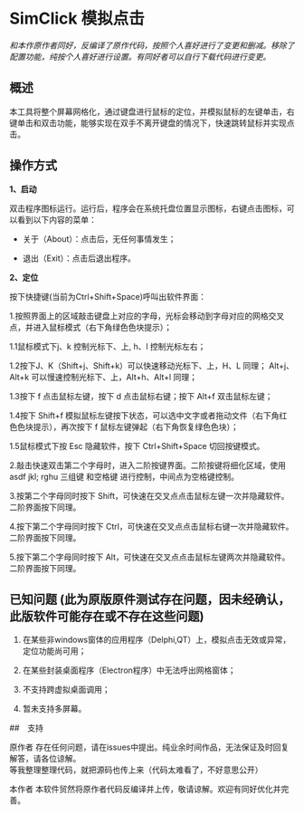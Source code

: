 # SimClick 模拟点击

*和本作原作者同好，反编译了原作代码，按照个人喜好进行了变更和删减。移除了配置功能，纯按个人喜好进行设置。有同好者可以自行下载代码进行变更。*

## 概述



本工具将整个屏幕网格化，通过键盘进行鼠标的定位，并模拟鼠标的左键单击，右键单击和双击功能，能够实现在双手不离开键盘的情况下，快速跳转鼠标并实现点击。



## 操作方式



**1、启动**

双击程序图标运行。运行后，程序会在系统托盘位置显示图标，右键点击图标，可以看到以下内容的菜单：

* 关于（About）：点击后，无任何事情发生；

* 退出（Exit）：点击后退出程序。



**2、定位**

按下快捷键(当前为Ctrl+Shift+Space)呼叫出软件界面：

1.按照界面上的区域敲击键盘上对应的字母，光标会移动到字母对应的网格交叉点，并进入鼠标模式（右下角绿色色块提示）；

1.1鼠标模式下j、k 控制光标下、上, h、l 控制光标左右；

1.2按下J、K（Shift+j、Shift+k）可以快速移动光标下、上，H、L 同理； Alt+j、Alt+k 可以慢速控制光标下、上，Alt+h、Alt+l 同理；

1.3按下 f 点击鼠标左键，按下 d 点击鼠标右键；按下 Alt+f 双击鼠标左键；

1.4按下 Shift+f 模拟鼠标左键按下状态，可以选中文字或者拖动文件（右下角红色色块提示），再次按下 f 鼠标左键弹起（右下角恢复绿色色块）； 

1.5鼠标模式下按 Esc 隐藏软件，按下 Ctrl+Shift+Space 切回按键模式。

2.敲击快速双击第二个字母时，进入二阶按键界面。二阶按键将细化区域，使用 asdf jkl; rghu 三组键 和空格键 进行控制，中间点为空格键控制。

3.按第二个字母同时按下 Shift，可快速在交叉点点击鼠标左键一次并隐藏软件。二阶界面按下同理。

4.按下第二个字母同时按下 Ctrl，可快速在交叉点点击鼠标右键一次并隐藏软件。二阶界面按下同理。

5.按下第二个字母同时按下 Alt，可快速在交叉点点击鼠标左键两次并隐藏软件。二阶界面按下同理。



## 已知问题 (此为原版原件测试存在问题，因未经确认，此版软件可能存在或不存在这些问题)

1. 在某些非windows窗体的应用程序（Delphi,QT）上，模拟点击无效或异常，定位功能尚可用；

2. 在某些封装桌面程序（Electron程序）中无法呼出网格窗体；

3. 不支持跨虚拟桌面调用；

4. 暂未支持多屏幕。

   

##　支持

原作者
存在任何问题，请在issues中提出。纯业余时间作品，无法保证及时回复解答，请各位谅解。  
等我整理整理代码，就把源码也传上来（代码太难看了，不好意思公开）

本作者
本软件贸然将原作者代码反编译并上传，敬请谅解。欢迎有同好优化并完善。



